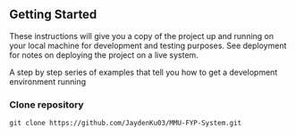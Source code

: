 ## Getting Started

These instructions will give you a copy of the project up and running on
your local machine for development and testing purposes. See deployment
for notes on deploying the project on a live system.

A step by step series of examples that tell you how to get a development
environment running

### Clone repository 

    git clone https://github.com/JaydenKu03/MMU-FYP-System.git


